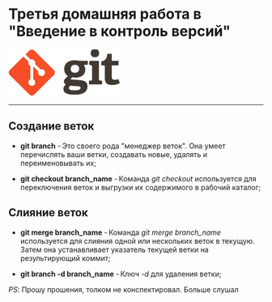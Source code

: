 <link href="./assets/css/style.css" rel="stylesheet"></link>

# Третья домашняя работа в <br> "Введение в контроль версий"

<div class="logo">
  <img src="./assets/images/favicon.png" alt="favicon"/>
</div>
<hr>

## Создание веток

- **git branch** - Это своего рода "менеджер веток". Она умеет перечислять ваши ветки, создавать новые, удалять и переименовывать их;

- **git checkout branch_name** - Команда _git checkout_ используется для переключения веток и выгрузки их содержимого в рабочий каталог;

## Слияние веток

- **git merge branch_name** - Команда _git merge branch_name_ используется для слияния одной или нескольких веток в текущую. Затем она устанавливает указатель текущей ветки на результирующий коммит;

- **git branch -d branch_name** - Ключ _-d_ для удаления ветки;

_PS_: Прошу прошения, толком не конспектировал. Больше слушал
